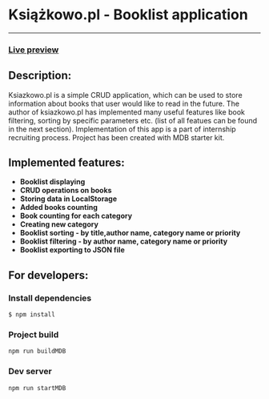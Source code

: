 # **Książkowo.pl - Booklist application**

***
### **[Live preview](https://cezary-kania.github.io/booklist-mdb/)**

## Description:
Ksiazkowo.pl is a simple CRUD application, which can be used to store information about books that user would like to read in the future. The author of ksiazkowo.pl has implemented many useful features like book filtering, sorting by specific parameters etc. (list of all featues can be found in the next section). Implementation of this app is a part of internship recruiting process. Project has been created with MDB starter kit.

## Implemented features:
* **Booklist displaying**
* **CRUD operations on books**
* **Storing data in LocalStorage**
* **Added books counting**
* **Book counting for each category**
* **Creating new category**
* **Booklist sorting - by title,author name, category name or priority**
* **Booklist filtering - by author name, category name or priority**
* **Booklist exporting to JSON file**

## For developers:


### Install dependencies
```
$ npm install
```
### Project build
```
npm run buildMDB
```

### Dev server
```
npm run startMDB
```